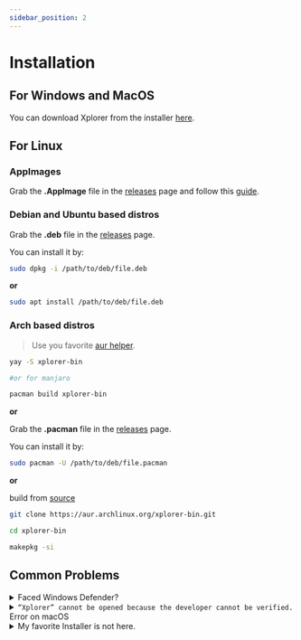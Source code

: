 ```yaml
---
sidebar_position: 2
---
```


# Installation

## For Windows and MacOS

You can download Xplorer from the installer [here](https://github.com/kimlimjustin/xplorer/releases).

## For Linux

### AppImages

Grab the **.AppImage** file in the [releases](https://github.com/kimlimjustin/xplorer/releases) page and follow this [guide](https://docs.appimage.org/introduction/quickstart.html#how-to-run-an-appimage).

### Debian and Ubuntu based distros 

Grab the **.deb** file in the [releases](https://github.com/kimlimjustin/xplorer/releases) page.

You can install it by:
```bash
sudo dpkg -i /path/to/deb/file.deb
```

**or**

```bash
sudo apt install /path/to/deb/file.deb
```
### Arch based distros

> Use you favorite [aur helper](https://wiki.archlinux.org/title/AUR_helpers).

```bash
yay -S xplorer-bin

#or for manjaro

pacman build xplorer-bin
```
**or** 

Grab the **.pacman** file in the [releases](https://github.com/kimlimjustin/xplorer/releases) page.

You can install it by:
```bash
sudo pacman -U /path/to/deb/file.pacman
```

**or**

build from [source](https://aur.archlinux.org/xplorer-bin.git)
```bash
git clone https://aur.archlinux.org/xplorer-bin.git

cd xplorer-bin

makepkg -si
```
## Common Problems

<details>
<summary>
Faced Windows Defender?
</summary>

This is actually not an error, it's a design choice by Microsoft to protect those of us who are not tech-savvy (i.e. potentially your friends) from a virus. You don't need to worry about the safety of Xplorer in this case since it's [open source](https://github.com/kimlimjustin/xplorer) and you can inspect the code or even build your own version!

To handle this, you can just click the `More Info` button, then, just click Run Anyway.

1. ![Step 1](/img/docs/windows-defender-1.png)
2. ![Step 2](/img/docs/windows-defender-2.png)

:::note References

Adopted from [Stack Overflow](https://stackoverflow.com/questions/65488839/how-can-i-avoid-windows-protected-your-pc-problem-when-my-friends-try-to-use-m).

:::

</details>
<details>
<summary>
<code>“Xplorer” cannot be opened because the developer cannot be verified.</code> Error on macOS
</summary>

Please try [the official docs](https://support.apple.com/guide/mac-help/open-a-mac-app-from-an-unidentified-developer-mh40616/mac) by Apple.

</details>
<details>
<summary>
My favorite Installer is not here.
</summary>

Please address an issue [here](https://github.com/kimlimjustin/xplorer/new).

</details>
